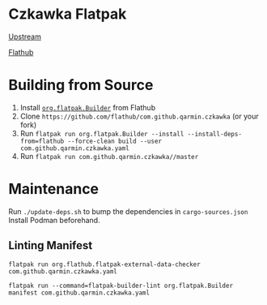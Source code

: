 # Czkawka Flatpak

[Upstream](https://github.com/qarmin/czkawka)

[Flathub](https://flathub.org/apps/com.github.qarmin.czkawka)


# Building from Source
1. Install [`org.flatpak.Builder`](https://github.com/flathub/org.flatpak.Builder) from Flathub
2. Clone `https://github.com/flathub/com.github.qarmin.czkawka` (or your fork)
3. Run `flatpak run org.flatpak.Builder --install --install-deps-from=flathub --force-clean build --user com.github.qarmin.czkawka.yaml`
4. Run `flatpak run com.github.qarmin.czkawka//master`

# Maintenance

Run `./update-deps.sh` to bump the dependencies in `cargo-sources.json`
Install Podman beforehand.

## Linting Manifest

```
flatpak run org.flathub.flatpak-external-data-checker com.github.qarmin.czkawka.yaml

flatpak run --command=flatpak-builder-lint org.flatpak.Builder manifest com.github.qarmin.czkawka.yaml
```
